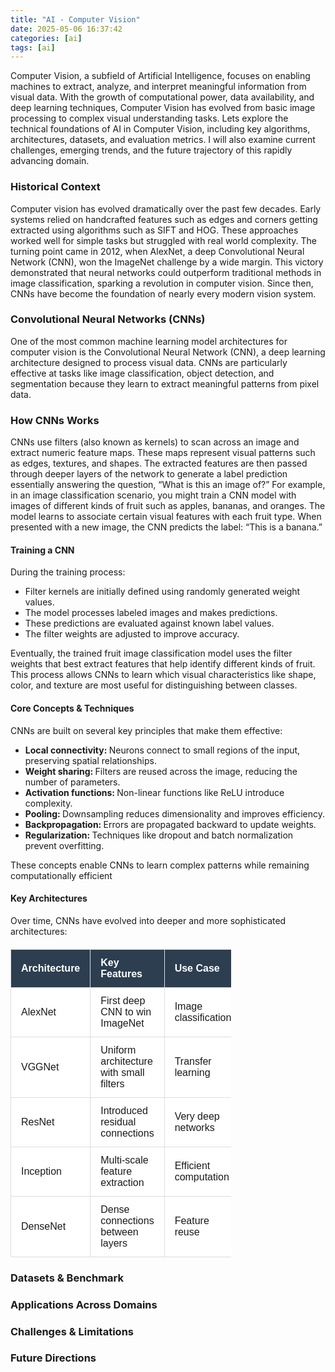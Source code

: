```yaml
---
title: "AI - Computer Vision"
date: 2025-05-06 16:37:42
categories: [ai]
tags: [ai]
---
```


Computer Vision, a subfield of Artificial Intelligence, focuses on enabling machines to extract, analyze, and interpret meaningful information from visual data. With the growth of computational power, data availability, and deep learning techniques, Computer Vision has evolved from basic image processing to complex visual understanding tasks.
Lets explore the technical foundations of AI in Computer Vision, including key algorithms, architectures, datasets, and evaluation metrics. I will also examine current challenges, emerging trends, and the future trajectory of this rapidly advancing domain.


<h3>Historical Context</h3>
Computer vision has evolved dramatically over the past few decades. Early systems relied on handcrafted features such as edges and corners getting extracted using algorithms such as SIFT and HOG. These approaches worked well for simple tasks but struggled with real world complexity.
The turning point came in 2012, when AlexNet, a deep Convolutional Neural Network (CNN), won the ImageNet challenge by a wide margin. This victory demonstrated that neural networks could outperform traditional methods in image classification, sparking a revolution in computer vision. Since then, CNNs have become the foundation of nearly every modern vision system.

<h3>Convolutional Neural Networks (CNNs)</h3>
One of the most common machine learning model architectures for computer vision is the Convolutional Neural Network (CNN), a deep learning architecture designed to process visual data. CNNs are particularly effective at tasks like image classification, object detection, and segmentation because they learn to extract meaningful patterns from pixel data.

<h3>How CNNs Works</h3>
CNNs use filters (also known as kernels) to scan across an image and extract numeric feature maps. These maps represent visual patterns such as edges, textures, and shapes. The extracted features are then passed through deeper layers of the network to generate a label prediction essentially answering the question, “What is this an image of?”
For example, in an image classification scenario, you might train a CNN model with images of different kinds of fruit such as apples, bananas, and oranges. The model learns to associate certain visual features with each fruit type. When presented with a new image, the CNN predicts the label: “This is a banana.”

<h4>Training a CNN</h4>
During the training process:
<ul>
    <li>Filter kernels are initially defined using randomly generated weight values.</li>
	<li>The model processes labeled images and makes predictions.</li>
	<li>These predictions are evaluated against known label values.</li>
	<li>The filter weights are adjusted to improve accuracy.</li>
</ul>
Eventually, the trained fruit image classification model uses the filter weights that best extract features that help identify different kinds of fruit. This process allows CNNs to learn which visual characteristics like shape, color, and texture are most useful for distinguishing between classes.

<h4>Core Concepts & Techniques</h4>
CNNs are built on several key principles that make them effective:
<ul>
    <li><span style="font-weight: bold;">Local connectivity: </span>Neurons connect to small regions of the input, preserving spatial relationships.</li>
    <li><span style="font-weight: bold;">Weight sharing: </span>Filters are reused across the image, reducing the number of parameters.</li>
    <li><span style="font-weight: bold;">Activation functions: </span>Non-linear functions like ReLU introduce complexity.</li>
    <li><span style="font-weight: bold;">Pooling: </span>Downsampling reduces dimensionality and improves efficiency.</li>
    <li><span style="font-weight: bold;">Backpropagation: </span>Errors are propagated backward to update weights.</li>
    <li><span style="font-weight: bold;">Regularization: </span>Techniques like dropout and batch normalization prevent overfitting.</li>
</ul>
These concepts enable CNNs to learn complex patterns while remaining computationally efficient

<h4>Key Architectures</h4>
Over time, CNNs have evolved into deeper and more sophisticated architectures:
<table style="width:70%; border-collapse:collapse; font-family:Arial, sans-serif; margin:20px 0;">
  <thead>
    <tr>
      <th style="background-color:#2c3e50; color:#ffffff; font-weight:bold; border:1px solid #ddd; padding:12px 16px; text-align:left;">Architecture</th>
      <th style="background-color:#2c3e50; color:#ffffff; font-weight:bold; border:1px solid #ddd; padding:12px 16px; text-align:left;">Key Features</th>
      <th style="background-color:#2c3e50; color:#ffffff; font-weight:bold; border:1px solid #ddd; padding:12px 16px; text-align:left;">Use Case</th>
    </tr>
  </thead>
  <tbody>
    <tr style="background-color:#ffffff;">
      <td style="border:1px solid #ddd; padding:12px 16px;">AlexNet</td>
      <td style="border:1px solid #ddd; padding:12px 16px;">First deep CNN to win ImageNet</td>
      <td style="border:1px solid #ddd; padding:12px 16px;">Image classification</td>
    </tr>
	<tr style="background-color:#ffffff;">
      <td style="border:1px solid #ddd; padding:12px 16px;">VGGNet</td>
      <td style="border:1px solid #ddd; padding:12px 16px;">Uniform architecture with small filters</td>
      <td style="border:1px solid #ddd; padding:12px 16px;">Transfer learning</td>
    </tr>
	<tr style="background-color:#ffffff;">
      <td style="border:1px solid #ddd; padding:12px 16px;">ResNet</td>
      <td style="border:1px solid #ddd; padding:12px 16px;">Introduced residual connections</td>
      <td style="border:1px solid #ddd; padding:12px 16px;">Very deep networks</td>
    </tr>
	<tr style="background-color:#ffffff;">
      <td style="border:1px solid #ddd; padding:12px 16px;">Inception</td>
      <td style="border:1px solid #ddd; padding:12px 16px;">Multi-scale feature extraction</td>
      <td style="border:1px solid #ddd; padding:12px 16px;">Efficient computation</td>
    </tr>
	<tr style="background-color:#ffffff;">
      <td style="border:1px solid #ddd; padding:12px 16px;">DenseNet</td>
      <td style="border:1px solid #ddd; padding:12px 16px;">Dense connections between layers</td>
      <td style="border:1px solid #ddd; padding:12px 16px;">Feature reuse</td>
    </tr>
  </tbody>
</table>

<h3>Datasets & Benchmark</h3>

<h3>Applications Across Domains</h3>

<h3>Challenges & Limitations</h3>

<h3>Future Directions</h3>

